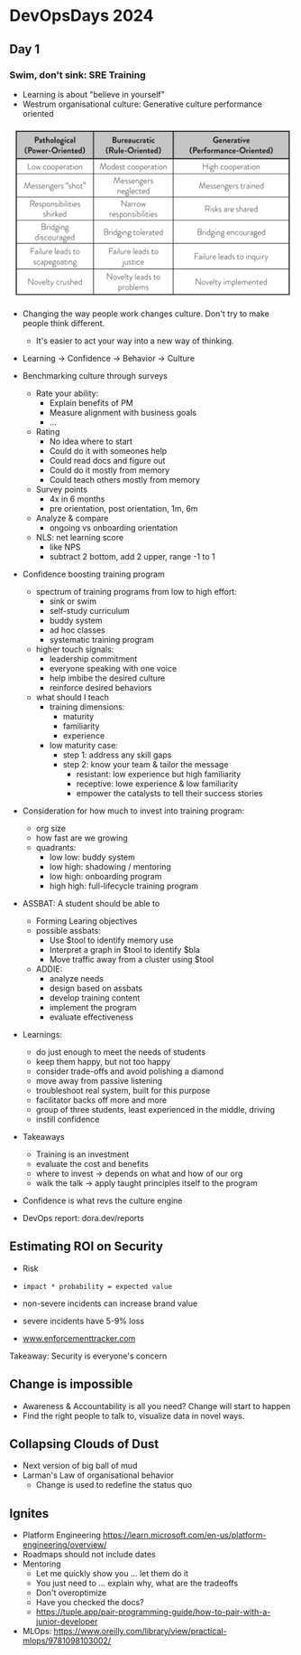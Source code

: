 # DevOpsDays 2024

## Day 1

### Swim, don't sink: SRE Training

- Learning is about "believe in yourself"
- Westrum organisational culture: Generative culture performance oriented

![Westrum organisational culture](westrum.webp)

- Changing the way people work changes culture. Don't try to make people think different.

  - It's easier to act your way into a new way of thinking.

- Learning -> Confidence -> Behavior -> Culture

- Benchmarking culture through surveys

  - Rate your ability:
    - Explain benefits of PM
    - Measure alignment with business goals
    - ...
  - Rating
    - No idea where to start
    - Could do it with someones help
    - Could read docs and figure out
    - Could do it mostly from memory
    - Could teach others mostly from memory
  - Survey points
    - 4x in 6 months
    - pre orientation, post orientation, 1m, 6m
  - Analyze & compare
    - ongoing vs onboarding orientation
  - NLS: net learning score
    - like NPS
    - subtract 2 bottom, add 2 upper, range -1 to 1

- Confidence boosting training program
  - spectrum of training programs from low to high effort:
    - sink or swim
    - self-study curriculum
    - buddy system
    - ad hoc classes
    - systematic training program
  - higher touch signals:
    - leadership commitment
    - everyone speaking with one voice
    - help imbibe the desired culture
    - reinforce desired behaviors
  - what should I teach
    - training dimensions:
      - maturity
      - familiarity
      - experience
    - low maturity case:
      - step 1: address any skill gaps
      - step 2: know your team & tailor the message
        - resistant: low experience but high familiarity
        - receptive: lowe experience & low familiarity
        - empower the catalysts to tell their success stories
- Consideration for how much to invest into training program:
  - org size
  - how fast are we growing
  - quadrants:
    - low low: buddy system
    - low high: shadowing / mentoring
    - low high: onboarding program
    - high high: full-lifecycle training program
- ASSBAT: A student should be able to
  - Forming Learing objectives
  - possible assbats:
    - Use $tool to identify memory use
    - Interpret a graph in $tool to identify $bla
    - Move traffic away from a cluster using $tool
  - ADDIE:
    - analyze needs
    - design based on assbats
    - develop training content
    - implement the program
    - evaluate effectiveness
- Learnings:
  - do just enough to meet the needs of students
  - keep them happy, but not too happy
  - consider trade-offs and avoid polishing a diamond
  - move away from passive listening
  - troubleshoot real system, built for this purpose
  - facilitator backs off more and more
  - group of three students, least experienced in the middle, driving
  - instill confidence
- Takeaways
  - Training is an investment
  - evaluate the cost and benefits
  - where to invest -> depends on what and how of our org
  - walk the talk -> apply taught principles itself to the program
- Confidence is what revs the culture engine

- DevOps report: dora.dev/reports

## Estimating ROI on Security

- Risk
- `impact * probability = expected value`

- non-severe incidents can increase brand value
- severe incidents have 5-9% loss

- www.enforcementtracker.com

Takeaway: Security is everyone's concern

## Change is impossible

- Awareness & Accountability is all you need? Change will start to happen
- Find the right people to talk to, visualize data in novel ways.

## Collapsing Clouds of Dust

- Next version of big ball of mud
- Larman's Law of organisational behavior
  - Change is used to redefine the status quo

## Ignites

- Platform Engineering https://learn.microsoft.com/en-us/platform-engineering/overview/
- Roadmaps should not include dates
- Mentoring
  - Let me quickly show you ... let them do it
  - You just need to ... explain why, what are the tradeoffs
  - Don't overoptimize
  - Have you checked the docs?
  - https://tuple.app/pair-programming-guide/how-to-pair-with-a-junior-developer
- MLOps: https://www.oreilly.com/library/view/practical-mlops/9781098103002/
